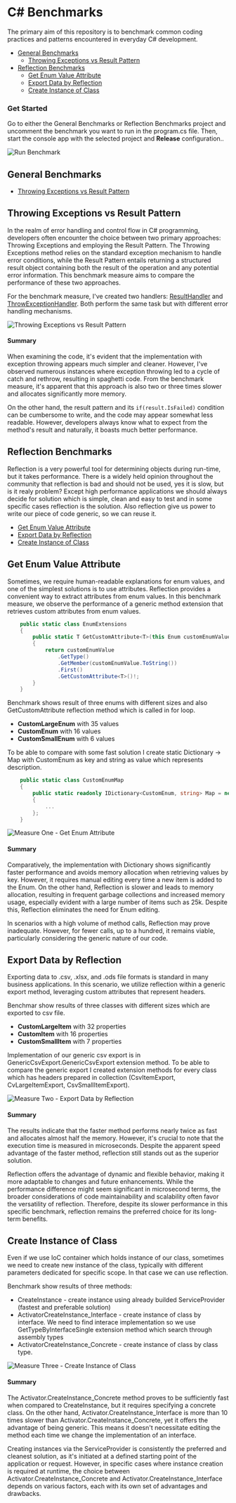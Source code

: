 # C# Benchmarks
The primary aim of this repository is to benchmark common coding practices and patterns encountered in everyday C# development.

* [General Benchmarks](#general-benchmarks)
	* [Throwing Exceptions vs Result Pattern](#measure-one---throwing-exceptions-vs-result-pattern)
* [Reflection Benchmarks](#reflection-benchmarks)
	* [Get Enum Value Attribute](#get-Enum-value-attribute)
	* [Export Data by Reflection](#export-data-by-reflection)
	* [Create Instance of Class](#create-instance-of-class) 

### Get Started
Go to either the General Benchmarks or Reflection Benchmarks project and uncomment the benchmark you want to run in the program.cs file. Then, start the console app with the selected project and **Release** configuration..

![Run Benchmark](./doc/img/runBenchmark.gif)

## General Benchmarks

* [Throwing Exceptions vs Result Pattern](#measure-one---throwing-exceptions-vs-result-pattern)


## Throwing Exceptions vs Result Pattern
In the realm of error handling and control flow in C# programming, developers often encounter the choice between two primary approaches: Throwing Exceptions and employing the Result Pattern. The Throwing Exceptions method relies on the standard exception mechanism to handle error conditions, while the Result Pattern entails returning a structured result object containing both the result of the operation and any potential error information. This benchmark measure aims to compare the performance of these two approaches.

For the benchmark measure, I've created two handlers: [ResultHandler](https://github.com/Gramli/ReflectionBenchmark/blob/feature/throwOrResult/src/GeneralBenchmark/ExceptionsAndResult/ThrowExceptionHandler.cs) and [ThrowExceptionHandler](https://github.com/Gramli/ReflectionBenchmark/blob/feature/throwOrResult/src/GeneralBenchmark/ExceptionsAndResult/ThrowExceptionHandler.cs). Both perform the same task but with different error handling mechanisms.

![Throwing Exceptions vs Result Pattern](./doc/img/exceptionResult.png)

#### Summary
When examining the code, it's evident that the implementation with exception throwing appears much simpler and cleaner. However, I've observed numerous instances where exception throwing led to a cycle of catch and rethrow, resulting in spaghetti code. From the benchmark measure, it's apparent that this approach is also two or three times slower and allocates significantly more memory.

On the other hand, the result pattern and its ```if(result.IsFailed)``` condition can be cumbersome to write, and the code may appear somewhat less readable. However, developers always know what to expect from the method's result and naturally, it boasts much better performance.

## Reflection Benchmarks
Reflection is a very powerful tool for determining objects during run-time, but it takes performance. There is a widely held opinion throughout the community that reflection is bad and should not be used, yes it is slow, but is it realy problem? Except high performance applications we should always decide for solution which is simple, clean and easy to test and in some specific cases reflection is the solution. Also reflection give us power to write our piece of code generic, so we can reuse it.

* [Get Enum Value Attribute](#get-Enum-value-attribute)
* [Export Data by Reflection](#export-data-by-reflection)
* [Create Instance of Class](#create-instance-of-class)

## Get Enum Value Attribute
Sometimes, we require human-readable explanations for enum values, and one of the simplest solutions is to use attributes. Reflection provides a convenient way to extract attributes from enum values. In this benchmark measure, we observe the performance of a generic method extension that retrieves custom attributes from enum values.

```C#
    public static class EnumExtensions
    {
        public static T GetCustomAttribute<T>(this Enum customEnumValue) where T : Attribute
        {
            return customEnumValue
                .GetType()
                .GetMember(customEnumValue.ToString())
                .First()
                .GetCustomAttribute<T>()!;
        }
    }
```

Benchmark shows result of three enums with different sizes and also GetCustomAttribute reflection method which is called in for loop.
* **CustomLargeEnum** with 35 values 
* **CustomEnum** with 16 values
* **CustomSmallEnum** with 6 values

To be able to compare with some fast solution I create static Dictionary -> Map with CustomEnum as key and string as value which represents description.

```C#
    public static class CustomEnumMap
    {
        public static readonly IDictionary<CustomEnum, string> Map = new Dictionary<CustomEnum, string>()
        {
			...
        };
    }
```

![Measure One - Get Enum Attribute](./doc/img/getEnumAttribute.png)

#### Summary
Comparatively, the implementation with Dictionary shows significantly faster performance and avoids memory allocation when retrieving values by key. However, it requires manual editing every time a new item is added to the Enum.
On the other hand, Reflection is slower and leads to memory allocation, resulting in frequent garbage collections and increased memory usage, especially evident with a large number of items such as 25k. Despite this, Reflection eliminates the need for Enum editing.

In scenarios with a high volume of method calls, Reflection may prove inadequate. However, for fewer calls, up to a hundred, it remains viable, particularly considering the generic nature of our code.


## Export Data by Reflection
Exporting data to .csv, .xlsx, and .ods file formats is standard in many business applications. In this scenario, we utilize reflection within a generic export method, leveraging custom attributes that represent headers.

Benchmar show results of three classes with different sizes which are exported to csv file.
* **CustomLargeItem** with 32 properties 
* **CustomItem** with 16 properties
* **CustomSmallItem** with 7 properties

Implementation of our generic csv export is in GenericCsvExport.GenericCsvExport extension method. To be able to compare the generic export I created extension methods for every class which has headers prepared in collection (CsvItemExport, CvLargeItemExport, CsvSmallItemExport).

![Measure Two - Export Data by Reflection](./doc/img/genericCSVExport.png)

#### Summary
The results indicate that the faster method performs nearly twice as fast and allocates almost half the memory. However, it's crucial to note that the execution time is measured in microseconds. Despite the apparent speed advantage of the faster method, reflection still stands out as the superior solution.

Reflection offers the advantage of dynamic and flexible behavior, making it more adaptable to changes and future enhancements. While the performance difference might seem significant in microsecond terms, the broader considerations of code maintainability and scalability often favor the versatility of reflection. Therefore, despite its slower performance in this specific benchmark, reflection remains the preferred choice for its long-term benefits.

## Create Instance of Class
Even if we use IoC container which holds instance of our class, sometimes we need to create new instance of the class, typically with different parameters dedicated for specific scope. In that case we can use reflection.

Benchmark show results of three methods:
* CreateInstance - create instance using already builded ServiceProvider (fastest and preferable solution)
* ActivatorCreateInstance_Interface - create instance of class by interface. We need to find interace implementation so we use GetTypeByInterfaceSingle extension method which search through assembly types
* ActivatorCreateInstance_Concrete - create instance of class by class type.


![Measure Three - Create Instance of Class](./doc/img/createInstance.png)

#### Summary
The Activator.CreateInstance_Concrete method proves to be sufficiently fast when compared to CreateInstance, but it requires specifying a concrete class. On the other hand, Activator.CreateInstance_Interface is more than 10 times slower than Activator.CreateInstance_Concrete, yet it offers the advantage of being generic. This means it doesn't necessitate editing the method each time we change the implementation of an interface.

Creating instances via the ServiceProvider is consistently the preferred and cleanest solution, as it's initiated at a defined starting point of the application or request. However, in specific cases where instance creation is required at runtime, the choice between Activator.CreateInstance_Concrete and Activator.CreateInstance_Interface depends on various factors, each with its own set of advantages and drawbacks.
